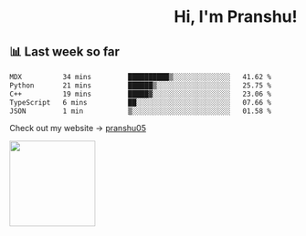 <div align="right" >
   
   <H1>Hi, I'm Pranshu!</H1>

</div>

## 📊 Last week so far
<!--START_SECTION:waka-->

```txt
MDX          34 mins         ██████████▒░░░░░░░░░░░░░░   41.62 %
Python       21 mins         ██████▒░░░░░░░░░░░░░░░░░░   25.75 %
C++          19 mins         █████▓░░░░░░░░░░░░░░░░░░░   23.06 %
TypeScript   6 mins          ██░░░░░░░░░░░░░░░░░░░░░░░   07.66 %
JSON         1 min           ▒░░░░░░░░░░░░░░░░░░░░░░░░   01.58 %
```

<!--END_SECTION:waka-->

Check out my website -> [pranshu05](https://pranshu05.vercel.app)

<img align="left" width="150" src="https://user-images.githubusercontent.com/70943732/209951571-93b7afe5-f523-4683-b725-5d94b287e94e.png">

